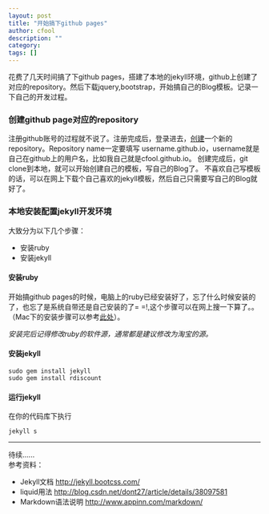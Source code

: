 ```yaml
---
layout: post
title: "开始搞下github pages"
author: cfool
description: ""
category: 
tags: []
---
```


花费了几天时间搞了下github pages，搭建了本地的jekyll环境，github上创建了对应的repository。然后下载jquery,bootstrap，开始搞自己的Blog模板。记录一下自己的开发过程。

### 创建github page对应的repository
注册github账号的过程就不说了。注册完成后，登录进去，[创建](https://github.com/new)一个新的repository。Repository name一定要填写 username.github.io，username就是自己在github上的用户名，比如我自己就是cfool.github.io。
创建完成后，git clone到本地，就可以开始创建自己的模板，写自己的Blog了。
不喜欢自己写模板的话，可以在网上下载个自己喜欢的jekyll模板，然后自己只需要写自己的Blog就好了。

### 本地安装配置jekyll开发环境
大致分为以下几个步骤：

* 安装ruby
* 安装jekyll

#### 安装ruby
开始搞github pages的时候，电脑上的ruby已经安装好了，忘了什么时候安装的了，也忘了是系统自带还是自己安装的了= =!,这个步骤可以在网上搜一下算了。。（Mac下的安装步骤可以参考[此处](http://www.cnblogs.com/daguo/p/4097263.html)）。

*安装完后记得修改ruby的软件源，通常都是建议修改为淘宝的源。*

#### 安装jekyll

    sudo gem install jekyll
    sudo gem install rdiscount

#### 运行jekyll
    
在你的代码库下执行
    
    jekyll s

------------------------------
待续......    
参考资料：

* Jekyll文档 <http://jekyll.bootcss.com/>
* liquid用法 <http://blog.csdn.net/dont27/article/details/38097581>
* Markdown语法说明 <http://www.appinn.com/markdown/>